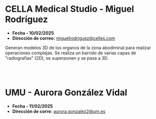 
# CELLA Medical Studio - Miguel Rodríguez

- **Fecha - 10/02/2025**
- **Dirección de correo:** miguelrodriguez@celles.com

Generan modelos 3D de los organos de la zona abodiminal para realizar operaciones complejas. Se realiza un barrido de varias capas de "radiografías" (2D), se superponen y se pasa a 3D.

<br><br>
# UMU - Aurora González Vidal
- **Fecha - 11/02/2025**
- **Dirección de corre:** aurora.gonzalez2@um.es

